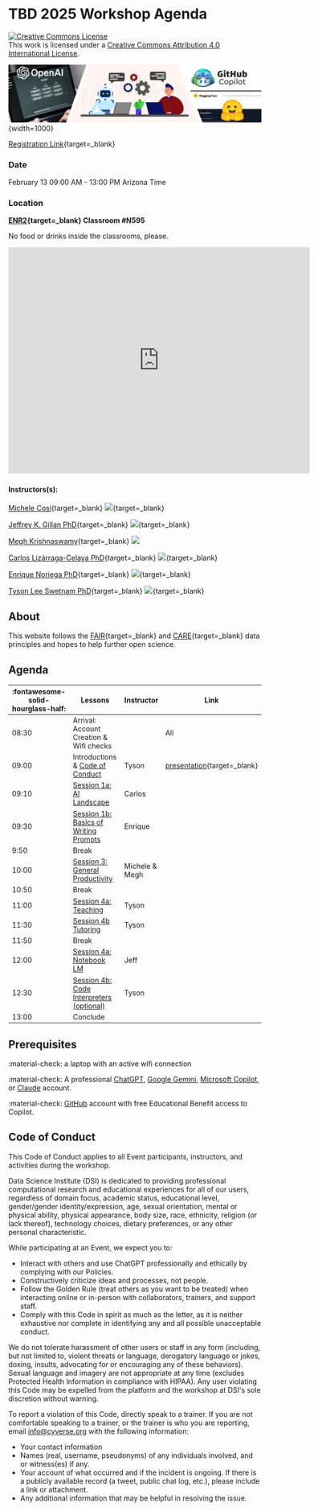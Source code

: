 # TBD 2025 Workshop Agenda

<a rel="license" href="http://creativecommons.org/licenses/by/4.0/"><img alt="Creative Commons License" style="border-width:0" src="https://i.creativecommons.org/l/by/4.0/88x31.png" /></a><br />This work is licensed under a <a rel="license" href="http://creativecommons.org/licenses/by/4.0/">Creative Commons Attribution 4.0 International License</a>.

![banner](assets/banner3_ai.png){width=1000}

[Registration Link](https://events.trellis.arizona.edu/en/f44lNu67/chatgpt-for-academics-5a3U6R3C2c7/overview){target=_blank}

### Date 

February 13 09:00 AM - 13:00 PM Arizona Time

### Location 

**[ENR2](https://maps.app.goo.gl/REC4668PBTebodvZ7){target=_blank}  Classroom #N595**

No food or drinks inside the classrooms, please.

<iframe src="https://www.google.com/maps/embed?pb=!1m18!1m12!1m3!1d4363.8946343465805!2d-110.95787922435979!3d32.228558473897685!2m3!1f0!2f0!3f0!3m2!1i1024!2i768!4f13.1!3m3!1m2!1s0x86d67101744a05dd%3A0xd83a65c45dc91119!2sEnvironment%20and%20Natural%20Resources%202%20Building!5e1!3m2!1sen!2sus!4v1738001244625!5m2!1sen!2sus" width="600" height="450" style="border:0;" allowfullscreen="" loading="lazy" referrerpolicy="no-referrer-when-downgrade"></iframe>

#### Instructors(s): 

[Michele Cosi](https://cosimichele.github.io/){target=_blank} [![](https://orcid.org/sites/default/files/images/orcid_16x16.png)](https://orcid.org/0000-0001-7609-1939){target=_blank}

[Jeffrey K. Gillan PhD](https://www.gillanscience.com/){target=_blank} [![](https://orcid.org/sites/default/files/images/orcid_16x16.png)](https://orcid.org/0000-0002-0731-3048){target=_blank}

[Megh Krishnaswamy](https://meghavarshini.github.io/){target=_blank} [![](https://orcid.org/sites/default/files/images/orcid_16x16.png)](https://orcid.org/0000-0002-0205-9298?lang=en)

[Carlos Lizárraga-Celaya PhD](https://carloslizarragac.github.io/){target=_blank} [![](https://orcid.org/sites/default/files/images/orcid_16x16.png)](https://orcid.org/0000-0002-0893-4268){target=_blank}

[Enrique Noriega PhD](https://www.linkedin.com/in/enoriega/){target=_blank} [![](https://orcid.org/sites/default/files/images/orcid_16x16.png)](https://orcid.org/0000-0001-7150-2989){target=_blank}

[Tyson Lee Swetnam PhD](https://tysonswetnam.com/){target=_blank} [![](https://orcid.org/sites/default/files/images/orcid_16x16.png)](http://orcid.org/0000-0002-6639-7181){target=_blank}

## About

This website follows the [FAIR](https://www.go-fair.org/fair-principles/){target=_blank} and [CARE](https://www.gida-global.org/care){target=_blank} data principles and hopes to help further open science. 

## Agenda

| :fontawesome-solid-hourglass-half: | Lessons | Instructor | Link |
|------------------------------------|---------|------------|------|
| 08:30 | Arrival: Account Creation & Wifi checks |  | All | |
| 09:00 | Introductions & [Code of Conduct](agenda.md#code-of-conduct) | Tyson |  [presentation](https://docs.google.com/presentation/d/1PzPafN5Yznf8jdgpquPAaN0TmYC9WJwvPxM_I2LPwFo/edit?usp=sharing){target=_blank} |
| 09:10 | [Session 1a: AI Landscape](ai_landscape.md) | Carlos | |
| 09:30| [Session 1b: Basics of Writing Prompts](chatgpt.md) | Enrique | 
| 9:50 | Break |  |
| 10:00 | [Session 3: General Productivity](daily-productivity.md) | Michele & Megh |
| 10:50 | Break |  |  
| 11:00 | [Session 4a: Teaching](teaching.md) | Tyson | |
| 11:30 | [Session 4b Tutoring](tutoring.md) | Tyson | |  
| 11:50 | Break | | |
| 12:00 | [Session 4a: Notebook LM](code.md) | Jeff | |
| 12:30 | [Session 4b: Code Interpreters (optional)](code.md) | Tyson | | 
| 13:00 | Conclude |  |  |


## Prerequisites

:material-check: a laptop with an active wifi connection

:material-check: A professional [ChatGPT](chatgpt.md), [Google Gemini](gemini.md), [Microsoft Copilot](microsoft.md), or [Claude](claude.md) account. 

:material-check: [GitHub](copilot.md) account with free Educational Benefit access to Copilot.  

## Code of Conduct

This Code of Conduct applies to all Event participants, instructors, and activities during the workshop.

Data Science Institute (DSI) is dedicated to providing professional computational research
and educational experiences for all of our users, regardless of domain
focus, academic status, educational level, gender/gender
identity/expression, age, sexual orientation, mental or physical
ability, physical appearance, body size, race, ethnicity, religion (or
lack thereof), technology choices, dietary preferences, or any other
personal characteristic.

While participating at an Event, we expect you to:

-   Interact with others and use ChatGPT professionally and ethically by
    complying with our Policies.
-   Constructively criticize ideas and processes, not people.
-   Follow the Golden Rule (treat others as you want to be treated) when
    interacting online or in-person with collaborators, trainers, and
    support staff.
-   Comply with this Code in spirit as much as the letter, as it is
    neither exhaustive nor complete in identifying any and all possible
    unacceptable conduct.

We do not tolerate harassment of other users or staff in any form
(including, but not limited to, violent threats or language, derogatory
language or jokes, doxing, insults, advocating for or encouraging any of
these behaviors). Sexual language and imagery are not appropriate at any
time (excludes Protected Health Information in compliance with HIPAA).
Any user violating this Code may be expelled from the platform and the
workshop at DSI's sole discretion without warning.

To report a violation of this Code, directly speak to a trainer. If you are not comfortable
speaking to a trainer, or the trainer is who you are reporting, email <info@cyverse.org> with the following information:

-   Your contact information
-   Names (real, username, pseudonyms) of any individuals involved, and
    or witness(es) if any.
-   Your account of what occurred and if the incident is ongoing. If
    there is a publicly available record (a tweet, public chat log,
    etc.), please include a link or attachment.
-   Any additional information that may be helpful in resolving the
    issue.
